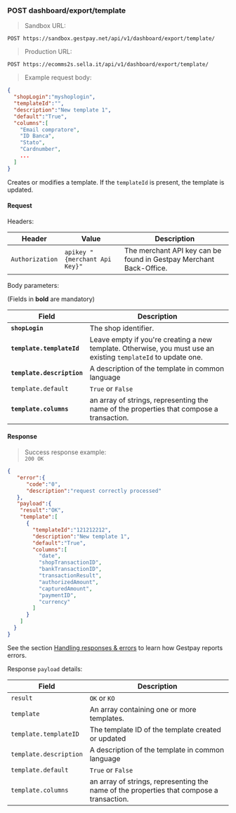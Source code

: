 ### POST dashboard/export/template


> Sandbox URL:

```
POST https://sandbox.gestpay.net/api/v1/dashboard/export/template/
```


> Production URL: 

```
POST https://ecomms2s.sella.it/api/v1/dashboard/export/template/
```


> Example request body: 

```json
{
  "shopLogin":"myshoplogin",
  "templateId":"",
  "description":"New template 1",
  "default":"True",
  "columns":[
    "Email compratore",
    "ID Banca",
    "Stato",
    "Cardnumber",
    ...
  ]
}
```

Creates or modifies a template. If the `templateId` is present, the template is updated. 

#### Request 

Headers: 

| Header          | Value                         | Description                                                        |
| --------------- | ----------------------------- | ------------------------------------------------------------------ |
| `Authorization` | `apikey "{merchant Api Key}"` | The merchant API key can be found in Gestpay Merchant Back-Office. |


Body parameters: 

(Fields in **bold** are mandatory)

| Field | Description | 
| --------- | ----------- | 
| **`shopLogin`** | The shop identifier. | 
| **`template.templateId`** | Leave empty if you're creating a new template. Otherwise, you must use an existing `templateId` to update one. 
| **`template.description`** | A description of the template in common language 
| `template.default` | `True` or `False`
| **`template.columns`** | an array of strings, representing the name of the properties that compose a transaction. 

#### Response 

> Success response example:<br>
> `200 OK`

```json
{
   "error":{  
      "code":"0",
      "description":"request correctly processed"
   },
   "payload":{
    "result":"OK",
    "template":[
      {
        "templateId":"121212212",
        "description":"New template 1",
        "default":"True",
        "columns":[
          "date",
          "shopTransactionID",
          "bankTransactionID",
          "transactionResult",
          "authorizedAmount",
          "capturedAmount",
          "paymentID",
          "currency"
        ]
      }
    ]
  }
}
```

See the section [Handling responses & errors](#handling-responses-amp-errors) to learn how Gestpay reports errors.

Response `payload` details: 

| Field          | Description 
| -------------- | -----------
| `result`     | `OK` or `KO`
| `template` | An array containing one or more templates.
| `template.templateID` | The template ID of the template created or updated
| `template.description` | A description of the template in common language 
| `template.default` | `True` or `False`
| `template.columns` | an array of strings, representing the name of the properties that compose a transaction. 
